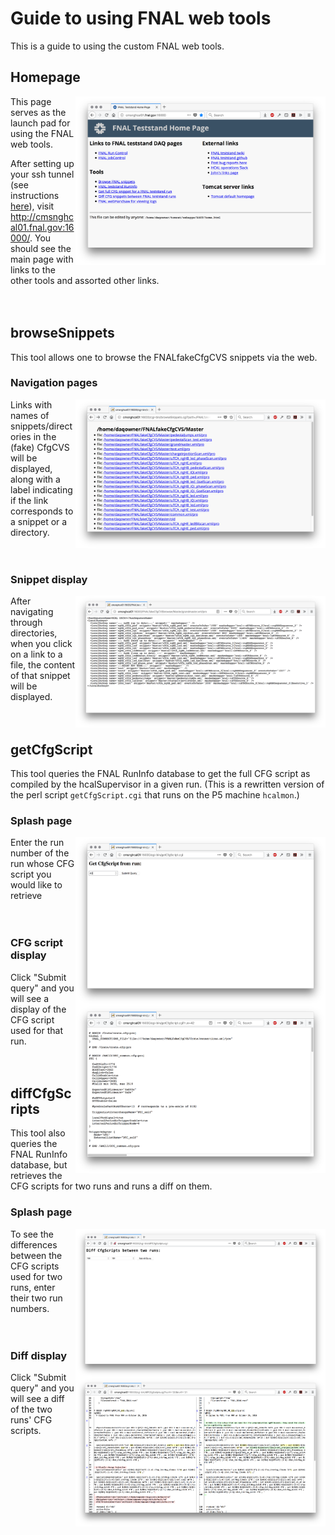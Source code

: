 Guide to using FNAL web tools
=============================

This is a guide to using the custom FNAL web tools.

Homepage
--------
<img src='homepage.png' width=400px align="right"/>

This page serves as the launch pad for using the FNAL web tools.

After setting up your ssh tunnel (see instructions [here](https://twiki.cern.ch/twiki/bin/view/CMSPublic/FNALHCalMicroTCATestStand#Login_Instructions)), visit http://cmsnghcal01.fnal.gov:16000/. You should see the main page with links to the other tools and assorted other links. 
<br><br><br>


browseSnippets
--------------

This tool allows one to browse the FNALfakeCfgCVS snippets via the web.

### Navigation pages
<img src='browseSnippets_dir.png' width=400px align="right"/>

Links with names of snippets/directories in the (fake) CfgCVS will be displayed, along with a label indicating if the link corresponds to a snippet or a directory.
<br><br><br>
### Snippet display
<img src='browseSnippets_grandmaster.png' width=400px align="right"/>

After navigating through directories, when you click on a link to a file, the content of that snippet will be displayed.
<br><br><br>


getCfgScript
------------

This tool queries the FNAL RunInfo database to get the full CFG script as compiled by the hcalSupervisor in a given run. (This is a rewritten version of the perl script `getCfgScript.cgi` that runs on the P5 machine `hcalmon`.)


### Splash page

<img src='getCfgScript_splash.png' width=400px align="right"/>

Enter the run number of the run whose CFG script you would like to retrieve
<br><br><br>


### CFG script display

<img src='getCfgScript_cfg.png' width=400px align="right"/>

Click "Submit query" and you will see a display of the CFG script used for that run.
<br><br><br>


diffCfgScripts
-------------

This tool also queries the FNAL RunInfo database, but retrieves the CFG scripts for two runs and runs a diff on them.

### Splash page
<img src='diffCfgScripts_splash.png' width=400px align="right"/>

To see the differences between the CFG scripts used for two runs, enter their two run numbers. 
<br><br><br>

### Diff display
<img src='diffCfgScripts_diff.png' width=400px align="right"/>

Click "Submit query" and you will see a diff of the two runs' CFG scripts.
<br><br><br>
